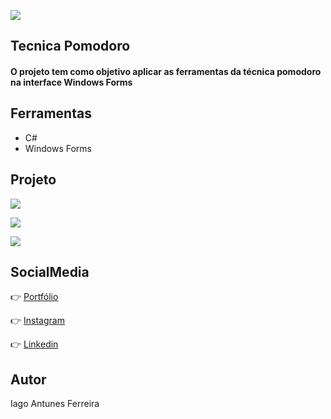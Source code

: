 ![](https://imgur.com/mT2ksIv.png)
## Tecnica Pomodoro
<h4>O projeto tem como objetivo aplicar as ferramentas da técnica pomodoro na interface Windows Forms</h4>

## Ferramentas
  - C#
  - Windows Forms
 
## Projeto
![](https://imgur.com/97W9iTV.png)

![](https://imgur.com/OwlSIk4.png)

![](https://imgur.com/e4dChNl.png)


## SocialMedia

:point_right: [Portfólio](https://iagoantunes.github.io/)

:point_right: [Instagram](https://www.instagram.com/iago_ferreira010/?hl=pt-br)

:point_right: [Linkedin](https://www.linkedin.com/in/iagoaferreira/)

## Autor
 
Iago Antunes Ferreira



